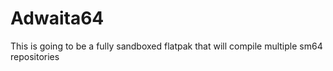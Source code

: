 # Adwaita64

This is going to be a fully sandboxed flatpak that will compile multiple sm64 repositories
